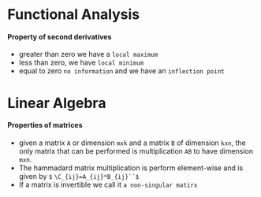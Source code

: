
# Functional Analysis

#### Property of second derivatives
- greater than zero we have a `local maximum`
- less than zero, we have `local minimum`
- equal to zero `no information` and we have an `inflection point`


# Linear Algebra 

#### Properties of matrices
- given a matrix `A` or dimension `mxk` and a matrix `B` of dimension `kxn`, the only matrix that can be performed is multiplication `AB` to have dimension `mxn`.
- The hammadard matrix multiplication is perform element-wise and is given by `$` `\C_{ij}=A_{ij}*B_{ij}``$`
- If a matrix is invertible we call it `a non-singular matirx`
